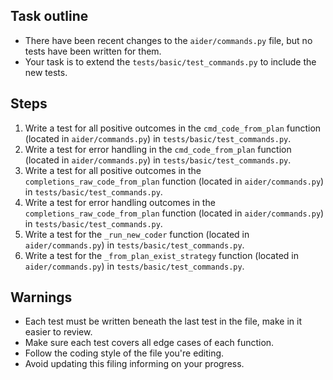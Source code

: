 ## Task outline
- There have been recent changes to the `aider/commands.py` file, but no tests have been written for them.
- Your task is to extend the `tests/basic/test_commands.py` to include the new tests.

## Steps
1. Write a test for all positive outcomes in the `cmd_code_from_plan` function (located in `aider/commands.py`)  in `tests/basic/test_commands.py`.
2. Write a test for error handling in the `cmd_code_from_plan` function (located in `aider/commands.py`)  in `tests/basic/test_commands.py`.
3. Write a test for all positive outcomes in the `completions_raw_code_from_plan` function (located in `aider/commands.py`)  in `tests/basic/test_commands.py`.
4. Write a test for error handling outcomes in the `completions_raw_code_from_plan` function (located in `aider/commands.py`)  in `tests/basic/test_commands.py`.
5. Write a test for the `_run_new_coder` function (located in `aider/commands.py`)  in `tests/basic/test_commands.py`.
6. Write a test for the `_from_plan_exist_strategy` function (located in `aider/commands.py`)  in `tests/basic/test_commands.py`.

## Warnings
- Each test must be written beneath the last test in the file, make in it easier to review.
- Make sure each test covers all edge cases of each function.
- Follow the coding style of the file you're editing.
- Avoid updating this filing informing on your progress.

